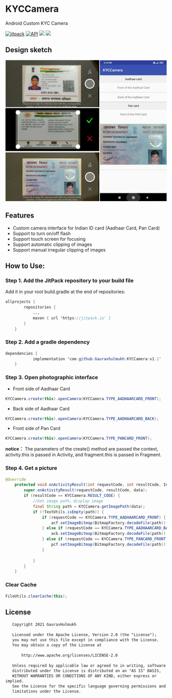 # KYCCamera
Android Custom KYC Camera

[![jitpack](https://jitpack.io/v/Gauravhulmukh/KYCCamera.svg)](https://jitpack.io/#Gauravhulmukh/KYCCamera)
[![API](https://img.shields.io/badge/API-14%2B-brightgreen.svg?style=flat)](https://android-arsenal.com/api?level=14)
[![](https://img.shields.io/badge/License-Apache--2.0-brightgreen.svg)](https://github.com/Gauravhulmukh/KYCCamera/blob/master/LICENSE)
[![](https://img.shields.io/badge/Author-GauravHulmukh-7AD6FD.svg)](https://github.com/Gauravhulmukh)

## Design sketch
![](https://github.com/Gauravhulmukh/KYCCamera/blob/master/screenshots/screenshot.jpg)

## Features
- Custom camera interface for Indian ID card (Aadhaar Card, Pan Card)
- Support to turn on/off flash
- Support touch screen for focusing
- Support automatic clipping of images
- Support manual irregular clipping of images

## How to Use:
### Step 1. Add the JitPack repository to your build file
Add it in your root build.gradle at the end of repositories:
```java
allprojects {
		repositories {
			...
			maven { url 'https://jitpack.io' }
		}
	}
```

### Step 2. Add a gradle dependency
```java
dependencies {
	        implementation 'com.github.Gauravhulmukh:KYCCamera:v1.1'
	}
```

### Step 3. Open photographic interface
- Front side of Aadhaar Card
```java
KYCCamera.create(this).openCamera(KYCCamera.TYPE_AADHAARCARD_FRONT);
```
- Back side of Aadhaar Card
```java
KYCCamera.create(this).openCamera(KYCCamera.TYPE_AADHAARCARD_BACK);
```
- Front side of Pan Card 
```java
KYCCamera.create(this).openCamera(KYCCamera.TYPE_PANCARD_FRONT);
```
**notice：** The parameters of the create() method are passed the context, activity.this is passed in Activity, and fragment.this is passed in Fragment.

### Step 4. Get a picture
```java
@Override
    protected void onActivityResult(int requestCode, int resultCode, Intent data) {
        super.onActivityResult(requestCode, resultCode, data);
        if (resultCode == KYCCamera.RESULT_CODE) {
            //Get image path，display image
            final String path = KYCCamera.getImagePath(data);
            if (!TextUtils.isEmpty(path)) {
                if (requestCode == KYCCamera.TYPE_AADHAARCARD_FRONT) { //Front of AADHAAR card
                    acf.setImageBitmap(BitmapFactory.decodeFile(path));
                } else if (requestCode == KYCCamera.TYPE_AADHAARCARD_BACK) {  //Reverse side of AADHAAR card
                    acb.setImageBitmap(BitmapFactory.decodeFile(path));
                } else if (requestCode == KYCCamera.TYPE_PANCARD_FRONT) {  //Front of PAN card
                    pcf.setImageBitmap(BitmapFactory.decodeFile(path));
                }

            }
        }
    }
```

### Clear Cache
```java
FileUtils.clearCache(this);
```

## License
```
   Copyright 2021 GauravHulmukh

   Licensed under the Apache License, Version 2.0 (the "License");
   you may not use this file except in compliance with the License.
   You may obtain a copy of the License at

       http://www.apache.org/licenses/LICENSE-2.0

   Unless required by applicable law or agreed to in writing, software
   distributed under the License is distributed on an "AS IS" BASIS,
   WITHOUT WARRANTIES OR CONDITIONS OF ANY KIND, either express or implied.
   See the License for the specific language governing permissions and
   limitations under the License.
```
